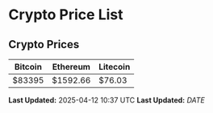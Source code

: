 # Crypto Price List

## Crypto Prices
| Bitcoin | Ethereum | Litecoin |
| ------- | -------- | -------- |
| $83395 | $1592.66 | $76.03 |
**Last Updated:** 2025-04-12 10:37 UTC
**Last Updated:** $DATE$

